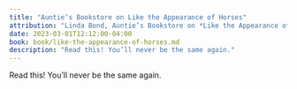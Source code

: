 ```yaml
---
title: "Auntie’s Bookstore on Like the Appearance of Horses"
attribution: "Linda Bond, Auntie’s Bookstore on *Like the Appearance of Horses*"
date: 2023-03-01T12:12:00-04:00
book: book/like-the-appearance-of-horses.md
description: "Read this! You’ll never be the same again."
---
```

Read this! You’ll never be the same again.
